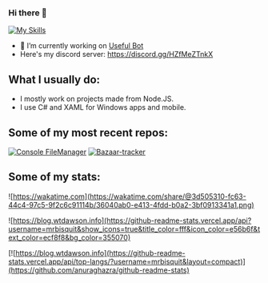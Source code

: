 ### Hi there 👋

<!--
**MrBisquit/mrbisquit** is a ✨ _special_ ✨ repository because its `README.md` (this file) appears on your GitHub profile.

Here are some ideas to get you started:

- 🔭 I’m currently working on ...
- 🌱 I’m currently learning ...
- 👯 I’m looking to collaborate on ...
- 🤔 I’m looking for help with ...
- 💬 Ask me about ...
- 📫 How to reach me: ...
- 😄 Pronouns: ...
- ⚡ Fun fact: ...
-->

[![My Skills](https://skillicons.dev/icons?i=js,html,css)](https://skillicons.dev)

- 🔭 I’m currently working on [Useful Bot](https://bit.ly/usefulbot)
- Here's my discord server: https://discord.gg/HZfMeZTnkX

## What I usually do:
- I mostly work on projects made from Node.JS.
- I use C# and XAML for Windows apps and mobile.

## Some of my most recent repos:
[![Console FileManager](https://github-readme-stats.vercel.app/api/pin/?username=mrbisquit&repo=Console-FileManager)](https://github.com/anuraghazra/github-readme-stats)
[![Bazaar-tracker](https://github-readme-stats.vercel.app/api/pin/?username=mrbisquit&repo=Bazaar-Tracker)](https://github.com/anuraghazra/github-readme-stats)


## Some of my stats:
![https://wakatime.com](https://wakatime.com/share/@3d505310-fc63-44c4-97c5-9f2c6c91114b/36040ab0-e413-4fdd-b0a2-3bf0913341a1.png)

![https://blog.wtdawson.info](https://github-readme-stats.vercel.app/api?username=mrbisquit&show_icons=true&title_color=fff&icon_color=e56b6f&text_color=ecf8f8&bg_color=355070)

[![https://blog.wtdawson.info](https://github-readme-stats.vercel.app/api/top-langs/?username=mrbisquit&layout=compact)](https://github.com/anuraghazra/github-readme-stats)
